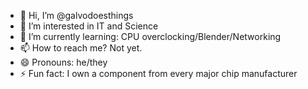 - 👋 Hi, I’m @galvodoesthings
- 👀 I’m interested in IT and Science
- 🌱 I’m currently learning: CPU overclocking/Blender/Networking
- 📫 How to reach me? Not yet.
- 😄 Pronouns: he/they
- ⚡ Fun fact: I own a component from every major chip manufacturer

<!---
galvodoesthings/galvodoesthings is a ✨ special ✨ repository because its `README.md` (this file) appears on your GitHub profile.
You can click the Preview link to take a look at your changes.
--->

